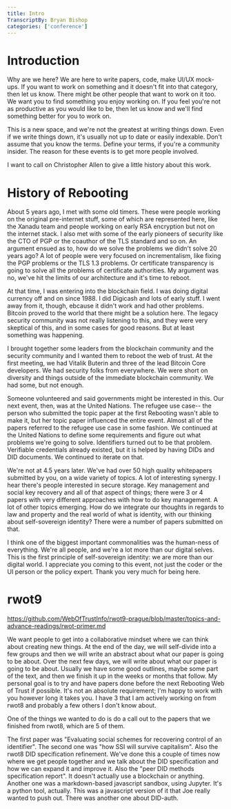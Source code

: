 ```yaml
---
title: Intro
TranscriptBy: Bryan Bishop
categories: ['conference']
---
```


# Introduction

Why are we here? We are here to write papers, code, make UI/UX mock-ups. If you want to work on something and it doesn't fit into that category, then let us know. There might be other people that want to work on it too. We want you to find something you enjoy working on. If you feel you're not as productive as you would like to be, then let us know and we'll find something better for you to work on.

This is a new space, and we're not the greatest at writing things down. Even if we write things down, it's usually not up to date or easily indexable. Don't assume that you know the terms. Define your terms, if you're a community insider. The reason for these events is to get more people involved.

I want to call on Christopher Allen to give a little history about this work.

# History of Rebooting

About 5 years ago, I met with some old timers. These were people working on the original pre-internet stuff, some of which are represented here, like the Xanadu team and people working on early RSA encryption but not on the internet stack. I also met with some of the early pioneers of security like the CTO of PGP or the coauthor of the TLS standard and so on. An argument ensued as to, how do we solve the problems we didn't solve 20 years ago? A lot of people were very focused on incrementalism, like fixing the PGP problems or the TLS 1.3 problems. Or certificate transparency is going to solve all the problems of certificate authorities. My argument was no, we've hit the limits of our architecture and it's time to reboot.

At that time, I was entering into the blockchain field. I was doing digital currency off and on since 1988. I did Digicash and lots of early stuff. I went away from it, though, ebcause it didn't work and had other problems. Bitcoin proved to the world that there might be a solution here. The legacy security community was not really listening to this, and they were very skeptical of this, and in some cases for good reasons. But at least something was happening.

I brought together some leaders from the blockchain community and the security community and I wanted them to reboot the web of trust. At the first meeting, we had Vitalik Buterin and three of the lead Bitcoin Core developers. We had security folks from everywhere. We were short on diversity and things outside of the immediate blockchain community. We had some, but not enough.

Someone volunteered and said governments might be interested in this. Our next event, then, was at the United Nations. The refugee use case-- the person who submitted the topic paper at the first Rebooting wasn't able to make it, but her topic paper influenced the entire event. Almost all of the papers referred to the refugee use case in some fashion. We continued at the United Nations to define some requirements and figure out what problems we're going to solve. Identifiers turned out to be that problem. Verifiable credentials already existed, but it is helped by having DIDs and DID documents. We continued to iterate on that.

We're not at 4.5 years later. We've had over 50 high quality whitepapers submitted by you, on a wide variety of topics. A lot of interesting synergy. I hear there's people interested in secure storage. Key management and social key recovery and all of that aspect of things; there were 3 or 4 papers with very different approaches with how to do key management. A lot of other topics emerging. How do we integrate our thoughts in regards to law and property and the real world of what is identity, with our thinking about self-sovereign identity? There were a number of papers submitted on that.

I think one of the biggest important commonalities was the human-ness of everything. We're all people, and we're a lot more than our digital selves. This is the first principle of self-sovereign identity: we are more than our digital world. I appreciate you coming to this event, not just the coder or the UI person or the policy expert. Thank you very much for being here.

# rwot9

<https://github.com/WebOfTrustInfo/rwot9-prague/blob/master/topics-and-advance-readings/rwot-primer.md>

We want people to get into a collaborative mindset where we can think about creating new things. At the end of the day, we will self-divide into a few groups and then we will write an abstract about what our paper is going to be about. Over the next few days, we will write about what our paper is going to be about. Usually we have some good outlines, maybe some part of the text, and then we finish it up in the weeks or months that follow. My personal goal is to try and have papers done before the next Rebooting Web of Trust if possible. It's not an absolute requirement; I'm happy to work with you however long it takes you. I have 3 that I am actively working on from rwot8 and probably a few others I don't know about.

One of the things we wanted to do is do a call out to the papers that we finished from rwot8, which are 5 of them.

The first paper was "Evaluating social schemes for recovering control of an identifier". The second one was "how SSI will survive capitalism". Also the rwot8 DID specification refinement. We've done this a couple of times now where we get people together and we talk about the DID specification and how we can expand it and improve it. Also the "peer DID methods specification report". It doesn't actually use a blockchain or anything. Another one was a markdown-based javascript sandbox, using Jupyter. It's a python tool, actually. This was a javascript version of it that Joe really wanted to push out. There was another one about DID-auth.



